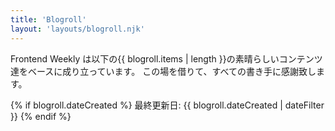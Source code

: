 ```yaml
---
title: 'Blogroll'
layout: 'layouts/blogroll.njk'
---
```


Frontend Weekly は以下の{{ blogroll.items | length }}の素晴らしいコンテンツ達をベースに成り立っています。
この場を借りて、すべての書き手に感謝致します。

{% if blogroll.dateCreated %}
最終更新日: <time datetime="{{ blogroll.dateCreated | w3DateFilter }}" class="dt-published">{{ blogroll.dateCreated | dateFilter }}</time>
{% endif %}
